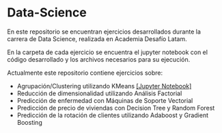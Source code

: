# Data-Science

En este repositorio se encuentran ejercicios desarrollados durante la carrera de Data Science, realizada en Academia Desafío Latam.

En la carpeta de cada ejercicio se encuentra el jupyter notebook con el código desarrollado y los archivos necesarios para su ejecución.

Actualmente este repositorio contiene ejercicios sobre:

- Agrupación/Clustering utilizando KMeans [[Jupyter Notebook]](https://github.com/JCGutierrezConcha/Data-Science/blob/master/Agrupacion-KMeans/ejercicio-agrupacion-kmeans.ipynb)
- Reducción de dimensionalidad utilizando Análisis Factorial
- Predicción de enfermedad con Máquinas de Soporte Vectorial
- Predicción de precio de viviendas con Decision Tree y Random Forest
- Predicción de la rotación de clientes utilizando Adaboost y Gradient Boosting

